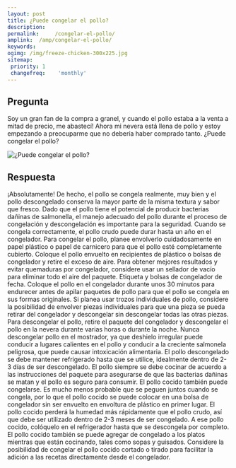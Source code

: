 ```yaml
---
layout: post
title: ¿Puede congelar el pollo?  
description: 
permalink:     /congelar-el-pollo/
amplink:  /amp/congelar-el-pollo/
keywords: 
ogimg: /img/freeze-chicken-300x225.jpg
sitemap:
 priority: 1
 changefreq:    'monthly'
---
```




## Pregunta

Soy un gran fan de la compra a granel, y cuando el pollo estaba a la venta a mitad de precio, me abastecí! Ahora mi nevera está llena de pollo y estoy empezando a preocuparme que no debería haber comprado tanto. ¿Puede congelar el pollo?


![¿Puede congelar el pollo?](https://sepuedecongelar.com/img/freeze-chicken-300x225.jpg "¿Puede congelar el pollo?" )


## Respuesta

¡Absolutamente! De hecho, el pollo se congela realmente, muy bien y el pollo descongelado conserva la mayor parte de la misma textura y sabor que fresco. Dado que el pollo tiene el potencial de producir bacterias dañinas de salmonella, el manejo adecuado del pollo durante el proceso de congelación y descongelación es importante para la seguridad. Cuando se congela correctamente, el pollo crudo puede durar hasta un año en el congelador.
Para congelar el pollo, planee envolverlo cuidadosamente en papel plástico o papel de carnicero para que el pollo esté completamente cubierto. Coloque el pollo envuelto en recipientes de plástico o bolsas de congelador y retire el exceso de aire. Para obtener mejores resultados y evitar quemaduras por congelador, considere usar un sellador de vacío para eliminar todo el aire del paquete. Etiqueta y bolsas de congelador de fecha. Coloque el pollo en el congelador durante unos 30 minutos para endurecer antes de apilar paquetes de pollo para que el pollo se congela en sus formas originales. Si planea usar trozos individuales de pollo, considere la posibilidad de envolver piezas individuales para que una pieza se pueda retirar del congelador y descongelar sin descongelar todas las otras piezas.
Para descongelar el pollo, retire el paquete del congelador y descongelar el pollo en la nevera durante varias horas o durante la noche. Nunca descongelar pollo en el mostrador, ya que deshielo irregular puede conducir a lugares calientes en el pollo y conducir a la creciente salmonela peligrosa, que puede causar intoxicación alimentaria. El pollo descongelado se debe mantener refrigerado hasta que se utilice, idealmente dentro de 2-3 días de ser descongelado. El pollo siempre se debe cocinar de acuerdo a las instrucciones del paquete para asegurarse de que las bacterias dañinas se matan y el pollo es seguro para consumir.
El pollo cocido también puede congelarse. Es mucho menos probable que se peguen juntos cuando se congela, por lo que el pollo cocido se puede colocar en una bolsa de congelador sin ser envuelto en envoltura de plástico en primer lugar. El pollo cocido perderá la humedad más rápidamente que el pollo crudo, así que debe ser utilizado dentro de 2-3 meses de ser congelado. A ese pollo cocido, colóquelo en el refrigerador hasta que se descongela por completo. El pollo cocido también se puede agregar de congelado a los platos mientras que están cocinando, tales como sopas y guisados. Considere la posibilidad de congelar el pollo cocido cortado o tirado para facilitar la adición a las recetas directamente desde el congelador.
